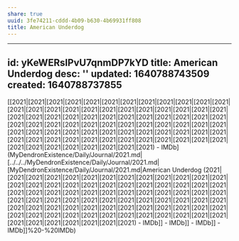 ```yaml
---
share: true
uuid: 3fe74211-cddd-4b09-b630-4b69931ff808
title: American Underdog
---
```

---
id: yKeWERsIPvU7qnmDP7kYD
title: American Underdog
desc: ''
updated: 1640788743509
created: 1640788737855
---

[[2021|[2021|[2021|[2021|[2021|[2021|[2021|[2021|[2021|[2021|[2021|[2021|[2021|[2021|[2021|[2021|[2021|[2021|[2021|[2021|[2021|[2021|[2021|[2021|[2021|[2021|[2021|[2021|[2021|[2021|[2021|[2021|[2021|[2021|[2021|[2021|[2021|[2021|[2021|[2021|[2021|[2021|[2021|[2021|[2021|[2021|[2021|[2021|[2021|[2021|[2021|[2021|[2021|[2021|[2021|[2021|[2021|[2021|[2021|[2021|[2021|[2021|[2021|[2021|[2021|[2021|[2021|[2021|[2021|[2021|[2021|[2021|[2021|[2021|[2021|[2021|[2021|[2021|[2021|[2021) - IMDb](MyDendronExistence/Daily/Journal/2021.md|[../../../MyDendronExistence/Daily/Journal/2021.md|[MyDendronExistence/Daily/Journal/2021.md|American Underdog (2021|[2021|[2021|[2021|[2021|[2021|[2021|[2021|[2021|[2021|[2021|[2021|[2021|[2021|[2021|[2021|[2021|[2021|[2021|[2021|[2021|[2021|[2021|[2021|[2021|[2021|[2021|[2021|[2021|[2021|[2021|[2021|[2021|[2021|[2021|[2021|[2021|[2021|[2021|[2021|[2021|[2021|[2021|[2021|[2021|[2021|[2021|[2021|[2021|[2021|[2021|[2021|[2021|[2021|[2021|[2021|[2021|[2021|[2021|[2021|[2021|[2021|[2021|[2021|[2021|[2021|[2021|[2021|[2021|[2021|[2021|[2021|[2021|[2021|[2021|[2021|[2021|[2021|[2021|[2021) - IMDb]] - IMDb]] - IMDb]] - IMDb]]%20-%20IMDb)